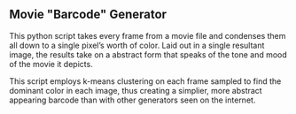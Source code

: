 ## Movie "Barcode" Generator

This python script takes every frame from a movie file and condenses them all down to a single pixel’s worth of color. Laid out in a single resultant image, the results take on a abstract form that speaks of the tone and mood of the movie it depicts.

This script employs k-means clustering on each frame sampled to find the dominant color in each image, thus creating a simplier, more abstract appearing barcode than with other generators seen on the internet.
